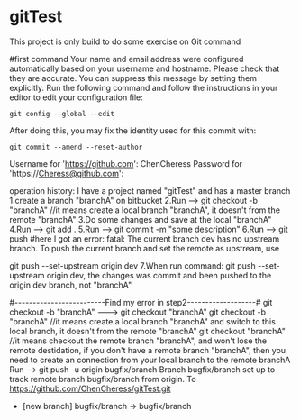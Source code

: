 # gitTest
This project is only build to do some exercise on Git command

#first command
Your name and email address were configured automatically based
on your username and hostname. Please check that they are accurate.
You can suppress this message by setting them explicitly. Run the
following command and follow the instructions in your editor to edit
your configuration file:

    git config --global --edit

After doing this, you may fix the identity used for this commit with:

    git commit --amend --reset-author

Username for 'https://github.com': ChenCheress
Password for 'https://Cheress@github.com':

operation history:
I have a project named "gitTest" and has a master branch
1.create a branch "branchA" on bitbucket
2.Run --> git checkout -b "branchA" //it means create a local branch "branchA", it doesn't from the remote "branchA"
3.Do some changes and save at the local "branchA"
4.Run --> git add .
5.Run --> git commit -m "some description"
6.Run --> git push
  #here I got an error:
  fatal: The current branch dev has no upstream branch.
  To push the current branch and set the remote as upstream, use

  git push --set-upstream origin dev
7.When run command: git push --set-upstream origin dev, the changes was commit and been pushed to the origin dev branch, not "branchA"

#-------------------------Find my error in step2-------------------#
git checkout -b "branchA"  ---> git checkout "branchA"
git checkout -b "branchA" //it means create a local branch "branchA" and switch to this local branch, it doesn't from the remote "branchA"
git checkout "branchA" //it means checkout the remote branch "branchA", and won't lose the remote destidation, if you don't have a remote branch "branchA", then you need to create an connection from your local branch to the remote branchA
Run --> git push -u origin bugfix/branch
Branch bugfix/branch set up to track remote branch bugfix/branch from origin.
To https://github.com/ChenCheress/gitTest.git
 * [new branch]      bugfix/branch -> bugfix/branch
